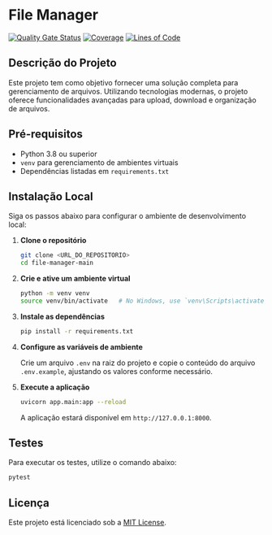 
# File Manager
[![Quality Gate Status](https://sonarcloud.io/api/project_badges/measure?project=EPS-DataMed_file-manager&metric=alert_status)](https://sonarcloud.io/summary/new_code?id=EPS-DataMed_file-manager) [![Coverage](https://sonarcloud.io/api/project_badges/measure?project=EPS-DataMed_file-manager&metric=coverage)](https://sonarcloud.io/summary/new_code?id=EPS-DataMed_file-manager) [![Lines of Code](https://sonarcloud.io/api/project_badges/measure?project=EPS-DataMed_file-manager&metric=ncloc)](https://sonarcloud.io/summary/new_code?id=EPS-DataMed_file-manager)

## Descrição do Projeto

Este projeto tem como objetivo fornecer uma solução completa para gerenciamento de arquivos. Utilizando tecnologias modernas, o projeto oferece funcionalidades avançadas para upload, download e organização de arquivos.

## Pré-requisitos

- Python 3.8 ou superior
- `venv` para gerenciamento de ambientes virtuais
- Dependências listadas em `requirements.txt`

## Instalação Local

Siga os passos abaixo para configurar o ambiente de desenvolvimento local:

1. **Clone o repositório**

   ```bash
   git clone <URL_DO_REPOSITORIO>
   cd file-manager-main
   ```

2. **Crie e ative um ambiente virtual**

   ```bash
   python -m venv venv
   source venv/bin/activate   # No Windows, use `venv\Scripts\activate`
   ```

3. **Instale as dependências**

   ```bash
   pip install -r requirements.txt
   ```

4. **Configure as variáveis de ambiente**

   Crie um arquivo `.env` na raiz do projeto e copie o conteúdo do arquivo `.env.example`, ajustando os valores conforme necessário.

5. **Execute a aplicação**

   ```bash
   uvicorn app.main:app --reload
   ```

   A aplicação estará disponível em `http://127.0.0.1:8000`.

## Testes

Para executar os testes, utilize o comando abaixo:

```bash
pytest
```

## Licença

Este projeto está licenciado sob a [MIT License](LICENSE).
